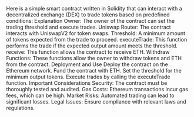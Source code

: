 Here is a simple smart contract written in Solidity that can interact with a decentralized exchange (DEX) to trade tokens based on predefined conditions:
Explanation
Owner: The owner of the contract can set the trading threshold and execute trades.
Uniswap Router: The contract interacts with UniswapV2 for token swaps.
Threshold: A minimum amount of tokens expected from the trade to proceed.
executeTrade: This function performs the trade if the expected output amount meets the threshold.
receive: This function allows the contract to receive ETH.
Withdraw Functions: These functions allow the owner to withdraw tokens and ETH from the contract.
Deployment and Use
Deploy the contract on the Ethereum network.
Fund the contract with ETH.
Set the threshold for the minimum output tokens.
Execute trades by calling the executeTrade function.
Important Considerations
Security: The contract must be thoroughly tested and audited.
Gas Costs: Ethereum transactions incur gas fees, which can be high.
Market Risks: Automated trading can lead to significant losses.
Legal Issues: Ensure compliance with relevant laws and regulations.

